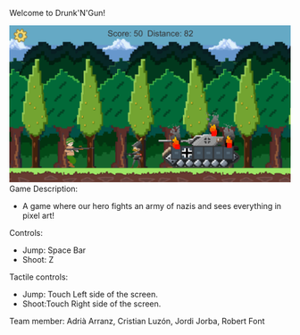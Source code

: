 Welcome to Drunk'N'Gun!

![Screen](ArtSources/screenMockup.PNG)
Game Description:
- A game where our hero fights an army of nazis and sees everything in pixel art!

Controls:

- Jump: Space Bar
- Shoot: Z

Tactile controls:

- Jump: Touch Left side of the screen.
- Shoot:Touch Right side of the screen.

Team member:
Adrià Arranz, Cristian Luzón, Jordi Jorba, Robert Font
